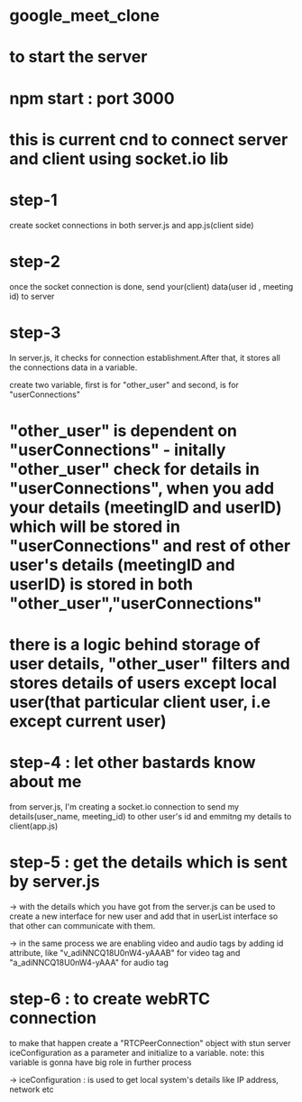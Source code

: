 # google_meet_clone

# to start the server 

# npm start : port 3000

# this is current cnd to connect server and client using socket.io lib
<!-- # <script src="https://cdnjs.cloudflare.com/ajax/libs/socket.io/4.7.0/socket.io.js" integrity="sha512-+sXUwEYakGznuXubXLO/7LWSAPcm+U3NxMJaSu3S5OcvruAAAzaC50Uh4TW9KWj0hA6vfPAjB7E1uuIXgn9vmQ==" crossorigin="anonymous" referrerpolicy="no-referrer"></script>
  <script> -->


# step-1 
create socket connections in both server.js and app.js(client side)

# step-2
once the socket connection is done, send your(client) data(user id , meeting id) to server

# step-3
<!--step-3.1 -->
In server.js, it checks for connection establishment.After that, it stores all the connections data in a variable.
<!-- step-3.2 -->
create two variable, first is for "other_user" and second, is for "userConnections"
# "other_user" is dependent on "userConnections" - initally "other_user" check for details in  "userConnections",  when you add your details (meetingID and userID) which will be stored in "userConnections" and rest of other user's details (meetingID and userID) is stored in both "other_user","userConnections"


# there is a logic behind storage of user details, "other_user" filters and stores details of users except local user(that particular client user, i.e except current user)

# step-4 : let other bastards know about me 
from server.js, I'm creating a socket.io connection to send my details(user_name, meeting_id) to other user's id and emmitng my details to client(app.js)

# step-5 : get the details which is sent by server.js
-> with the details which you have got from the server.js can be used to create a new interface for new user and add that in userList interface so that other can communicate with them.

-> in the same process we are enabling video and audio tags by adding id attribute, like "v_adiNNCQ18U0nW4-yAAAB" for video tag and "a_adiNNCQ18U0nW4-yAAA" for audio tag

# step-6 : to create webRTC connection
to make that happen create a "RTCPeerConnection" object with stun server iceConfiguration as a parameter and initialize to a variable. note: this variable is gonna have big role in further process

-> iceConfiguration :  is used to get local system's details like IP address, network etc
